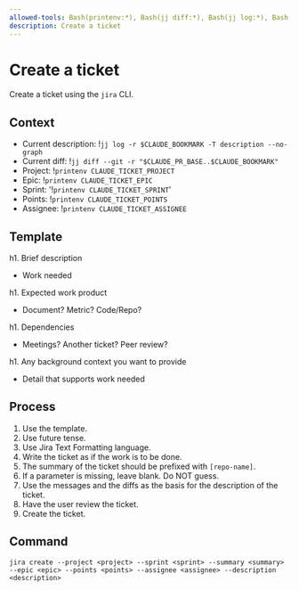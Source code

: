 ```yaml
---
allowed-tools: Bash(printenv:*), Bash(jj diff:*), Bash(jj log:*), Bash(jira:*)
description: Create a ticket
---
```


# Create a ticket

Create a ticket using the `jira` CLI.

## Context
- Current description: !`jj log -r $CLAUDE_BOOKMARK -T description --no-graph`
- Current diff: !`jj diff --git -r "$CLAUDE_PR_BASE..$CLAUDE_BOOKMARK"`
- Project: !`printenv CLAUDE_TICKET_PROJECT`
- Epic: !`printenv CLAUDE_TICKET_EPIC`
- Sprint: '!`printenv CLAUDE_TICKET_SPRINT`'
- Points: !`printenv CLAUDE_TICKET_POINTS`
- Assignee: !`printenv CLAUDE_TICKET_ASSIGNEE`

## Template
h1. Brief description

* Work needed

h1. Expected work product

* Document? Metric? Code/Repo?

h1. Dependencies

* Meetings? Another ticket? Peer review?

h1. Any background context you want to provide

* Detail that supports work needed

## Process
1. Use the template.
2. Use future tense.
3. Use Jira Text Formatting language.
4. Write the ticket as if the work is to be done.
5. The summary of the ticket should be prefixed with `[repo-name]`.
6. If a parameter is missing, leave blank. Do NOT guess.
7. Use the messages and the diffs as the basis for the description of the ticket.
8. Have the user review the ticket.
9. Create the ticket.

## Command

`jira create --project <project> --sprint <sprint> --summary <summary> --epic <epic> --points <points> --assignee <assignee> --description <description>`
